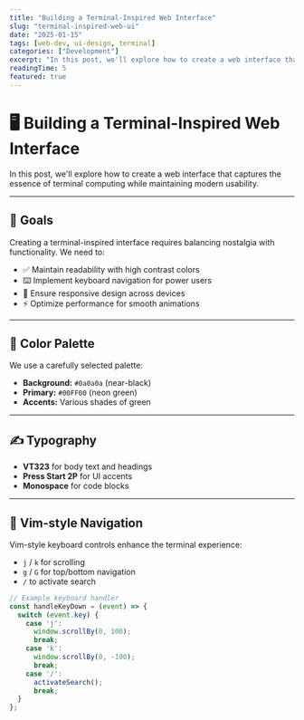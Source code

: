 ```yaml
---
title: "Building a Terminal-Inspired Web Interface"
slug: "terminal-inspired-web-ui"
date: "2025-01-15"
tags: [web-dev, ui-design, terminal]
categories: ["Development"]
excerpt: "In this post, we'll explore how to create a web interface that captures the essence of terminal computing while maintaining modern usability."
readingTime: 5
featured: true
---
```


# 🖥️ Building a Terminal-Inspired Web Interface

In this post, we'll explore how to create a web interface that captures the essence of terminal computing while maintaining modern usability.

---

## 🎯 Goals

Creating a terminal-inspired interface requires balancing nostalgia with functionality. We need to:

- ✅ Maintain readability with high contrast colors  
- ⌨️ Implement keyboard navigation for power users  
- 📱 Ensure responsive design across devices  
- ⚡ Optimize performance for smooth animations  

---

## 🎨 Color Palette

We use a carefully selected palette:

- **Background:** `#0a0a0a` (near-black)  
- **Primary:** `#00FF00` (neon green)  
- **Accents:** Various shades of green  

---

## ✍️ Typography

- **VT323** for body text and headings  
- **Press Start 2P** for UI accents  
- **Monospace** for code blocks  

---

## 🧭 Vim-style Navigation

Vim-style keyboard controls enhance the terminal experience:

- `j` / `k` for scrolling  
- `g` / `G` for top/bottom navigation  
- `/` to activate search  

```javascript
// Example keyboard handler
const handleKeyDown = (event) => {
  switch (event.key) {
    case 'j':
      window.scrollBy(0, 100);
      break;
    case 'k':
      window.scrollBy(0, -100);
      break;
    case '/':
      activateSearch();
      break;
  }
};
